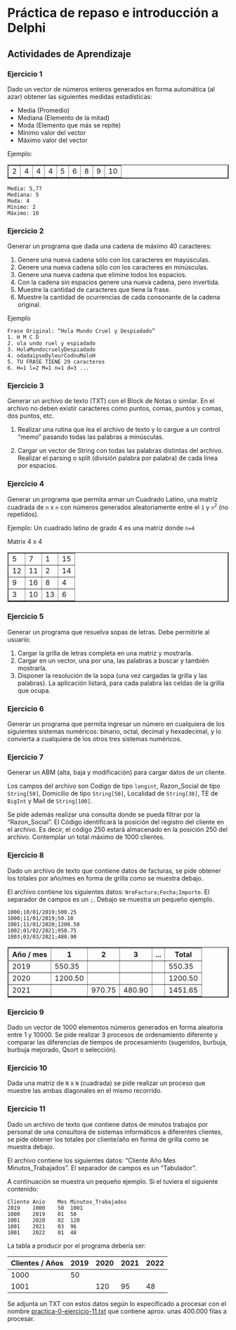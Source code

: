 # Práctica de repaso e introducción a Delphi

## Actividades de Aprendizaje

### Ejercicio 1
Dado un vector de números enteros generados en forma automática (al azar) obtener las
siguientes medidas estadísticas:

* Media (Promedio)
* Mediana (Elemento de la mitad)
* Moda (Elemento que más se repite)
* Mínimo valor del vector
* Máximo valor del vector

Ejemplo:
<table border="2px">
    <tr>
        <td>2</td>
        <td>4</td>
        <td>4</td>
        <td>4</td>
        <td>5</td>
        <td>6</td>
        <td>8</td>
        <td>9</td>
        <td>10</td>
    </tr>
</table>

```text
Media: 5,77
Mediana: 5
Moda: 4
Mínimo: 2
Máximo: 10
```


### Ejercicio 2
Generar un programa que dada una cadena de máximo 40 caracteres:

1. Genere una nueva cadena sólo con los caracteres en mayúsculas.
2. Genere una nueva cadena sólo con los caracteres en minúsculas.
3. Genere una nueva cadena que elimine todos los espacios.
4. Con la cadena sin espacios genere una nueva cadena, pero invertida.
5. Muestre la cantidad de caracteres que tiene la frase.
6. Muestre la cantidad de ocurrencias de cada consonante de la cadena original.

Ejemplo

```text
Frase Original: “Hola Mundo Cruel y Despiadado”
1. H M C D
2. ola undo ruel y espiadado
3. HolaMundocruelyDespiadado
4. odadaipseDyleurCodnuMaloH
5. TU FRASE TIENE 29 caracteres
6. H=1 l=2 M=1 n=1 d=3 ...
```


### Ejercicio 3
Generar un archivo de texto (TXT) con el Block de Notas o similar. En el archivo no deben
existir caracteres como puntos, comas, puntos y comas, dos puntos, etc.

1. Realizar una rutina que lea el archivo de texto y lo cargue a un control “memo”
pasando todas las palabras a minúsculas.


2. Cargar un vector de String con todas las palabras distintas del archivo. Realizar el
parsing o split (división palabra por palabra) de cada línea por espacios.


### Ejercicio 4
Generar un programa que permita armar un Cuadrado Latino, una matriz cuadrada de `n` x `n` 
con números generados aleatoriamente entre el `1` y `n`<sup>`2`</sup> (no repetidos).

Ejemplo: Un cuadrado latino de grado 4 es una matriz donde `n=4`

Matrix 4 x 4
<table border="2">
    <tr><td>5</td><td>7</td><td>1</td><td>15</td></tr>
    <tr><td>12</td><td>11</td><td>2</td><td>14</td></tr>
    <tr><td>9</td><td>16</td><td>8</td><td>4</td></tr>
    <tr><td>3</td><td>10</td><td>13</td><td>6</td></tr>
</table>


### Ejercicio 5
Generar un programa que resuelva sopas de letras. Debe permitirle al usuario:

1. Cargar la grilla de letras completa en una matriz y mostrarla.
2. Cargar en un vector, una por una, las palabras a buscar y también mostrarla.
3. Disponer la resolución de la sopa (una vez cargadas la grilla y las palabras). La
aplicación listará, para cada palabra las celdas de la grilla que ocupa.


### Ejercicio 6
Generar un programa que permita ingresar un número en cualquiera de los siguientes
sistemas numéricos: binario, octal, decimal y hexadecimal, y lo convierta a cualquiera de
los otros tres sistemas numéricos.


### Ejercicio 7
Generar un ABM (alta, baja y modificación) para cargar datos de un cliente.

Los campos del archivo son Codigo de tipo `longint`, Razon_Social de tipo `String[50]`, 
Domicilio de tipo `String[50]`, Localidad de `String[30]`, TE de `BigInt` y Mail
de `String[100]`.

Se pide además realizar una consulta donde se pueda filtrar por la “Razon_Social”.
El Código identificará la posición del registro del cliente en el archivo. 
Es decir, el código 250 estará almacenado en la posición 250 del archivo. Contemplar 
un total máximo de 1000 clientes.


### Ejercicio 8
Dado un archivo de texto que contiene datos de facturas, se pide obtener los totales por
año/mes en forma de grilla como se muestra debajo.

El archivo contiene los siguientes datos: `NroFactura;Fecha;Importe`.
El separador de campos es un `;`. Debajo se muestra un pequeño ejemplo.
```text
1000;10/01/2019;500.25
1000;11/01/2019;50.10
1001;11/01/2020;1200.50
1002;01/02/2021;950.75
1003;03/03/2021;480.90
```

<table border="2">
    <tr><th>Año / mes</th><th>1</th><th>2</th><th>3</th><th>...</th><th>Total</th></tr>
    <tr><td>2019</td><td>550.35</td><td></td><td></td><td></td><td> 550.35</td></tr>
    <tr><td>2020</td><td>1200.50</td><td></td><td></td><td></td><td>1200.50</td></tr>
    <tr><td>2021</td><td></td><td>970.75</td><td>480.90</td><td></td><td>1451.65</td></tr>
</table>


### Ejercicio 9
Dado un vector de 1000 elementos números generados en forma aleatoria
entre 1 y 10000.
Se pide realizar 3 procesos de ordenamiento diferente y comparar 
las diferencias de tiempos de procesamiento (sugeridos, burbuja,
burbuja mejorado, Qsort o selección).


### Ejercicio 10
Dada una matriz de `N` x `N` (cuadrada) se pide realizar un proceso que
muestre las ambas diagonales en el mismo recorrido.


### Ejercicio 11

Dado un archivo de texto que contiene datos de minutos trabajos por personal
de una consultora de sistemas informáticos a diferentes clientes, se pide
obtener los totales por cliente/año en forma de grilla como se muestra debajo.

El archivo contiene los siguientes datos: “Cliente Año Mes Minutos_Trabajados”. El separador de campos es un “Tabulador”.

A continuación se muestra un pequeño ejemplo. Si el tuviera el siguiente contenido:
```text
Cliente Anio    Mes Minutos_Trabajados
2019    1000    50  1001
1000    2019    01  50
1001    2020    02  120
1001    2021    03  96
1001    2022    01  48
```

La tabla a producir por el programa debería ser:

| Clientes / Años | 2019 | 2020 | 2021 | 2022 |
|-----------------|------|------|------|------|
| 1000            | 50   |      |      |      |
| 1001            |      | 120  | 95   | 48   |

Se adjunta un TXT con estos datos según lo especificado a procesar con el nombre
[practica-0-ejercicio-11.txt](archivos/practica-0-ejercicio-11.txt) que contiene aprox. unas 400.000 filas a procesar.
